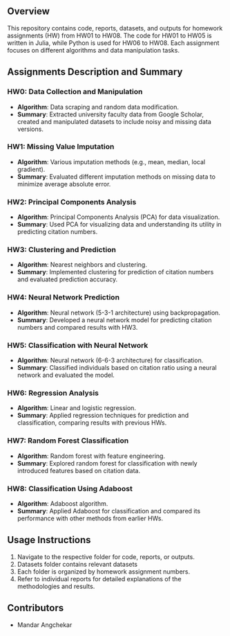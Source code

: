 

## Overview
This repository contains code, reports, datasets, and outputs for homework assignments (HW) from HW01 to HW08. The code for HW01 to HW05 is written in Julia, while Python is used for HW06 to HW08. Each assignment focuses on different algorithms and data manipulation tasks.

## Assignments Description and Summary

### HW0: Data Collection and Manipulation
- **Algorithm**: Data scraping and random data modification.
- **Summary**: Extracted university faculty data from Google Scholar, created and manipulated datasets to include noisy and missing data versions.

### HW1: Missing Value Imputation
- **Algorithm**: Various imputation methods (e.g., mean, median, local gradient).
- **Summary**: Evaluated different imputation methods on missing data to minimize average absolute error.

### HW2: Principal Components Analysis
- **Algorithm**: Principal Components Analysis (PCA) for data visualization.
- **Summary**: Used PCA for visualizing data and understanding its utility in predicting citation numbers.

### HW3: Clustering and Prediction
- **Algorithm**: Nearest neighbors and clustering.
- **Summary**: Implemented clustering for prediction of citation numbers and evaluated prediction accuracy.

### HW4: Neural Network Prediction
- **Algorithm**: Neural network (5-3-1 architecture) using backpropagation.
- **Summary**: Developed a neural network model for predicting citation numbers and compared results with HW3.

### HW5: Classification with Neural Network
- **Algorithm**: Neural network (6-6-3 architecture) for classification.
- **Summary**: Classified individuals based on citation ratio using a neural network and evaluated the model.

### HW6: Regression Analysis
- **Algorithm**: Linear and logistic regression.
- **Summary**: Applied regression techniques for prediction and classification, comparing results with previous HWs.

### HW7: Random Forest Classification
- **Algorithm**: Random forest with feature engineering.
- **Summary**: Explored random forest for classification with newly introduced features based on citation data.

### HW8: Classification Using Adaboost
- **Algorithm**: Adaboost algorithm.
- **Summary**: Applied Adaboost for classification and compared its performance with other methods from earlier HWs.

## Usage Instructions
1. Navigate to the respective folder for code, reports, or outputs.
2. Datasets folder contains relevant datasets
3. Each folder is organized by homework assignment numbers.
4. Refer to individual reports for detailed explanations of the methodologies and results.

## Contributors
- Mandar Angchekar
